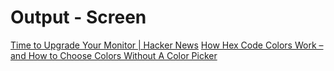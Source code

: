 # Output - Screen

[Time to Upgrade Your Monitor | Hacker News](https://news.ycombinator.com/item?id=23551983)
[How Hex Code Colors Work – and How to Choose Colors Without A Color Picker](https://www.freecodecamp.org/news/how-hex-code-colors-work-how-to-choose-colors-without-a-color-picker/)
